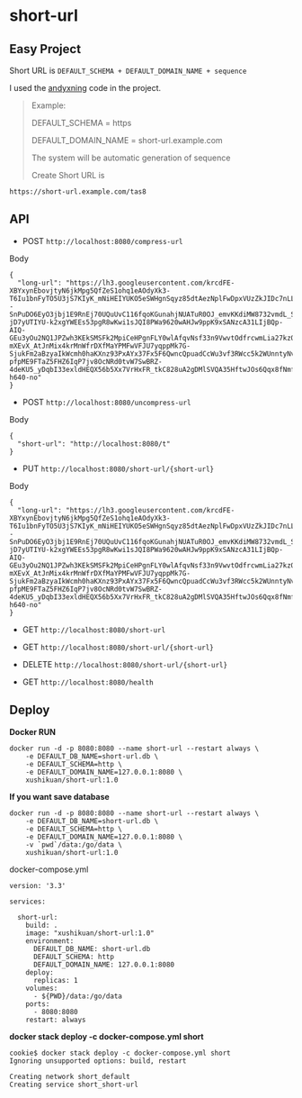 # short-url

## Easy Project

Short URL is `DEFAULT_SCHEMA + DEFAULT_DOMAIN_NAME + sequence`

I used the [andyxning](https://github.com/andyxning/shortme) code in the project.

>Example:
>
>DEFAULT_SCHEMA = https
>
>DEFAULT_DOMAIN_NAME = short-url.example.com
>
>The system will be automatic generation of sequence
>
>Create Short URL is

```
https://short-url.example.com/tas8
```
## API

* POST `http://localhost:8080/compress-url`

Body

```
{
  "long-url": "https://lh3.googleusercontent.com/krcdFE-XBYxynEbovjtyN6jkMpg5QfZeS1ohq1eAOdyXk3-T6Iu1bnFyTO5U3jS7KIyK_mNiHEIYUKO5eSWHgnSqyz85dtAezNplFwDpxVUzZkJIDc7nLLHu--SnPuDO6EyO3jbj1E9RnEj70UQuUvC116fqoKGunahjNUATuR0OJ_emvKKdiMW8732vmdL_S6otXghWhBccXKOUfFs-jD7yUTIYU-k2xgYWEEs53pgR8wKwi1sJQI8PWa9620wAHJw9ppK9xSANzcA31LIjBQp-AIQ-GEu3yOu2NQ1JPZwh3KEkSMSFk2MpiCeHPgnFLY0wlAfqvNsf33n9VwvtOdfrcwmLia27kzOyCISgTpLx7m72hZa9HMbxVlfa9z5P7lEGBOTXtwaxSKjC08CCLkYka-mXEvX_AtJnMix4krMnWfrDXfMaYPMFwVFJU7yqppMk7G-SjukFm2aBzyaIkWcmh0haKXnz93PxAYx37Fx5F6QwncQpuadCcWu3vf3RWcc5k2WUnntyNvmMmWyoiIa7HguHpStykJCOcHi8CtL9ceLCQQe93OfSMTczKXMXqlRZpc3UC9Pb9jtRqi5G7-pfpME9FTaZ5FHZ6IqP7jv8OcNRd0tvW7SwBRZ-4deKU5_yDqbI33exldHEQX56b5Xx7VrHxFR_tkC828uA2gDMlSVQA35HftwJOs6Qqx8fNmfXhdSnPSlShJTgv7323QfX=w680-h640-no"
}
```

* POST `http://localhost:8080/uncompress-url`

Body

```
{
  "short-url": "http://localhost:8080/t"
}
```


* PUT `http://localhost:8080/short-url/{short-url}`

Body

```
{
  "long-url": "https://lh3.googleusercontent.com/krcdFE-XBYxynEbovjtyN6jkMpg5QfZeS1ohq1eAOdyXk3-T6Iu1bnFyTO5U3jS7KIyK_mNiHEIYUKO5eSWHgnSqyz85dtAezNplFwDpxVUzZkJIDc7nLLHu--SnPuDO6EyO3jbj1E9RnEj70UQuUvC116fqoKGunahjNUATuR0OJ_emvKKdiMW8732vmdL_S6otXghWhBccXKOUfFs-jD7yUTIYU-k2xgYWEEs53pgR8wKwi1sJQI8PWa9620wAHJw9ppK9xSANzcA31LIjBQp-AIQ-GEu3yOu2NQ1JPZwh3KEkSMSFk2MpiCeHPgnFLY0wlAfqvNsf33n9VwvtOdfrcwmLia27kzOyCISgTpLx7m72hZa9HMbxVlfa9z5P7lEGBOTXtwaxSKjC08CCLkYka-mXEvX_AtJnMix4krMnWfrDXfMaYPMFwVFJU7yqppMk7G-SjukFm2aBzyaIkWcmh0haKXnz93PxAYx37Fx5F6QwncQpuadCcWu3vf3RWcc5k2WUnntyNvmMmWyoiIa7HguHpStykJCOcHi8CtL9ceLCQQe93OfSMTczKXMXqlRZpc3UC9Pb9jtRqi5G7-pfpME9FTaZ5FHZ6IqP7jv8OcNRd0tvW7SwBRZ-4deKU5_yDqbI33exldHEQX56b5Xx7VrHxFR_tkC828uA2gDMlSVQA35HftwJOs6Qqx8fNmfXhdSnPSlShJTgv7323QfX=w680-h640-no"
}
```

* GET `http://localhost:8080/short-url`

* GET `http://localhost:8080/short-url/{short-url}`

* DELETE `http://localhost:8080/short-url/{short-url}`

* GET `http://localhost:8080/health`

## Deploy

**Docker RUN**
```
docker run -d -p 8080:8080 --name short-url --restart always \
    -e DEFAULT_DB_NAME=short-url.db \
    -e DEFAULT_SCHEMA=http \
    -e DEFAULT_DOMAIN_NAME=127.0.0.1:8080 \
    xushikuan/short-url:1.0
```

**If you want save database**

```
docker run -d -p 8080:8080 --name short-url --restart always \
    -e DEFAULT_DB_NAME=short-url.db \
    -e DEFAULT_SCHEMA=http \
    -e DEFAULT_DOMAIN_NAME=127.0.0.1:8080 \
    -v `pwd`/data:/go/data \
    xushikuan/short-url:1.0
```

docker-compose.yml

```
version: '3.3'

services:

  short-url:
    build: .
    image: "xushikuan/short-url:1.0"
    environment:
      DEFAULT_DB_NAME: short-url.db
      DEFAULT_SCHEMA: http
      DEFAULT_DOMAIN_NAME: 127.0.0.1:8080
    deploy:
      replicas: 1
    volumes:
      - ${PWD}/data:/go/data
    ports:
      - 8080:8080
    restart: always
```

**docker stack deploy -c docker-compose.yml short**

```
cookie$ docker stack deploy -c docker-compose.yml short
Ignoring unsupported options: build, restart

Creating network short_default
Creating service short_short-url
```
